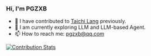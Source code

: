 ### Hi, I'm PGZXB

- 🔭 I have contributed to [Taichi Lang](https://github.com/taichi-dev/taichi) previously.
- 🌱 I am currently exploring LLM and LLM-based Agent.
- 📫 How to reach me: pgzxb@qq.com

[![Contribution Stats](https://github-contribution-stats.vercel.app/api/?username=PGZXB)](https://github.com/PGZXB/github-contribution-stats/)
